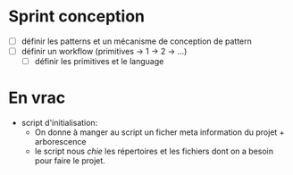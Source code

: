 # Sprint conception

  - [ ] définir les patterns et un mécanisme de conception de pattern
  - [ ] définir un workflow (primitives ->  1 -> 2 -> ...)
     - [ ] définir les primitives et le language

# En vrac

  - script d'initialisation:
    - On donne à manger au script un ficher meta information du projet + arborescence
    - le script nous *chie* les répertoires et les fichiers dont on a besoin pour faire le projet.
